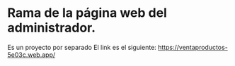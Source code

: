 # Rama de la página web del administrador.
Es un proyecto por separado
El link es el siguiente:
https://ventaproductos-5e03c.web.app/
